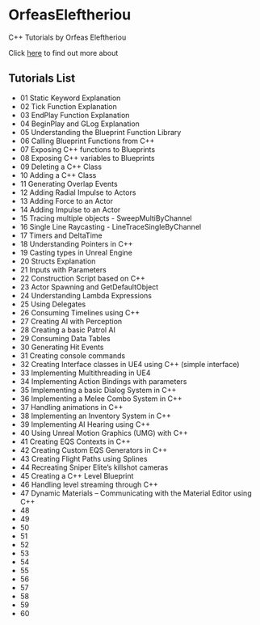 # OrfeasEleftheriou
С++ Tutorials by  Orfeas Eleftheriou

Click [here](http://orfeasel.com) to find out more about

## Tutorials List
+ 01 Static Keyword Explanation
+ 02 Tick Function Explanation
+ 03 EndPlay Function Explanation
+ 04 BeginPlay and GLog Explanation
+ 05 Understanding the Blueprint Function Library
+ 06 Calling Blueprint Functions from C++
+ 07 Exposing C++ functions to Blueprints
+ 08 Exposing C++ variables to Blueprints
+ 09 Deleting a C++ Class
+ 10 Adding a C++ Class
+ 11 Generating Overlap Events
+ 12 Adding Radial Impulse to Actors
+ 13 Adding Force to an Actor
+ 14 Adding Impulse to an Actor
+ 15 Tracing multiple objects - SweepMultiByChannel
+ 16 Single Line Raycasting - LineTraceSingleByChannel
+ 17 Timers and DeltaTime
+ 18 Understanding Pointers in C++
+ 19 Casting types in Unreal Engine
+ 20 Structs Explanation
+ 21 Inputs with Parameters
+ 22 Construction Script based on C++
+ 23 Actor Spawning and GetDefaultObject
+ 24 Understanding Lambda Expressions
+ 25 Using Delegates
+ 26 Consuming Timelines using C++
+ 27 Creating AI with Perception
+ 28 Creating a basic Patrol AI
+ 29 Consuming Data Tables
+ 30 Generating Hit Events
+ 31 Creating console commands
+ 32 Creating Interface classes in UE4 using C++ (simple interface)
+ 33 Implementing Multithreading in UE4
+ 34 Implementing Action Bindings with parameters
+ 35 Implementing a basic Dialog System in C++
+ 36 Implementing a Melee Combo System in C++
+ 37 Handling animations in C++
+ 38 Implementing an Inventory System in C++
+ 39 Implementing AI Hearing using C++
+ 40 Using Unreal Motion Graphics (UMG) with C++
+ 41 Creating EQS Contexts in C++
+ 42 Creating Custom EQS Generators in C++
+ 43 Creating Flight Paths using Splines
+ 44 Recreating Sniper Elite’s killshot cameras
+ 45 Creating a C++ Level Blueprint
+ 46 Handling level streaming through C++
+ 47 Dynamic Materials – Communicating with the Material Editor using C++
+ 48
+ 49
+ 50
+ 51
+ 52
+ 53
+ 54
+ 55
+ 56
+ 57
+ 58
+ 59
+ 60

